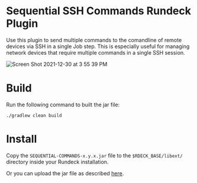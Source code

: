 # Sequential SSH Commands Rundeck Plugin

Use this plugin to send multiple commands to the comandline of remote devices via SSH in a single Job step. This is especially useful for managing network devices that require multiple commands in a single SSH session.

![Screen Shot 2021-12-30 at 3 55 39 PM](https://user-images.githubusercontent.com/11511251/147795129-b5a593ec-82e8-4acd-a25b-69270fd8c55a.png)

# Build
Run the following command to built the jar file:

`./gradlew clean build`

# Install
Copy the `SEQUENTIAL-COMMANDS-x.y.x.jar` file to the `$RDECK_BASE/libext/` directory inside your Rundeck installation.

Or you can upload the jar file as described [here](https://docs.rundeck.com/docs/learning/howto/calling-apis.html#community-version-prerequisite).
